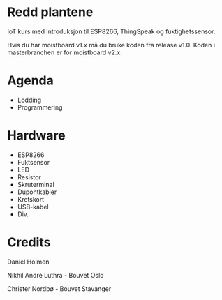 # Redd plantene
IoT kurs med introduksjon til ESP8266, ThingSpeak og fuktighetssensor.

Hvis du har moistboard v1.x må du bruke koden fra release v1.0. Koden i masterbranchen er for moistboard v2.x.

# Agenda
- Lodding
- Programmering

# Hardware
- ESP8266
- Fuktsensor
- LED
- Resistor
- Skruterminal
- Dupontkabler
- Kretskort
- USB-kabel
- Div.

# Credits

Daniel Holmen

Nikhil Andrè Luthra - Bouvet Oslo

Christer Nordbø - Bouvet Stavanger